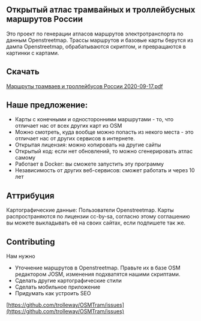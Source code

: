 ## Открытый атлас трамвайных и троллейбусных маршрутов России

Это проект по генерации атласов маршрутов электротранспорта по данным Openstreetmap. Трассы маршрутов и базовые карты берутся из дампа Openstreetmap, обрабатываются скриптом, и превращаются в картинки с картами.

## Скачать

[Маршруты трамваев и троллейбусов России 2020-09-17.pdf](https://yadi.sk/i/0uCHw-wOFXcYiw)

## Наше предложение: 
- Карты с конечными и односторонними маршрутами - то, что отличает нас от всех других карт из OSM
- Можно смотреть, куда вообще можно попасть из некого места - это отличает нас от других сервисов в интернете.
- Открытая лицензия: можно копировать на другие сайты
- Открытый код: если нет обновлений, то можно сгенерировать атлас самому
- Работает в Docker: вы сможете запустить эту программу
- Независимость от других веб-сервисов: сможет работать и через 10 лет

## Аттрибуция

Картографические данные: Пользователи Openstreetmap. Карты распространяются по лицензии cc-by-sa, согласно этому соглашению вы можете выкладывать её на своих сайтах, если подпишете так же.

## Contributing

Нам нужно

- Уточнение маршрутов в Openstreetmap. Правьте их в базе OSM редактором JOSM, изменения подхватятся нашими скриптами.
- Сделать другие картографические стили
- Сделать мобильное приложение
- Придумать как устроить SEO

[https://github.com/trolleway/OSMTram/issues](https://github.com/trolleway/OSMTram/issues)
